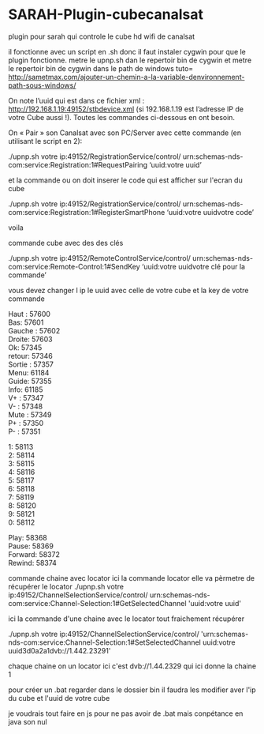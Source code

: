 SARAH-Plugin-cubecanalsat
==========================

plugin pour sarah qui controle le cube hd wifi de canalsat

il fonctionne avec un script en .sh donc il faut instaler cygwin pour que le plugin fonctionne.
metre le upnp.sh dan le repertoir bin de cygwin
et metre le repertoir bin de cygwin dans le path de windows tuto= http://sametmax.com/ajouter-un-chemin-a-la-variable-denvironnement-path-sous-windows/


 On note l’uuid qui est dans ce fichier xml : http://192.168.1.19:49152/stbdevice.xml (si 192.168.1.19 est l’adresse IP de votre Cube aussi !). Toutes les commandes ci-dessous en ont besoin.

On « Pair » son Canalsat avec son PC/Server avec cette commande (en utilisant le script en 2):

./upnp.sh votre ip:49152/RegistrationService/control/ urn:schemas-nds-com:service:Registration:1#RequestPairing ‘<uuid>uuid:votre uuid</uuid>’

et la commande ou on doit inserer le code qui est afficher sur l'ecran du cube

./upnp.sh votre ip:49152/RegistrationService/control/ urn:schemas-nds-com:service:Registration:1#RegisterSmartPhone ‘<uuid>uuid:votre uuid</uuid><pairingData>votre code</pairingData>’

voila 



commande cube avec des des clés

./upnp.sh votre ip:49152/RemoteControlService/control/ urn:schemas-nds-com:service:Remote-Control:1#SendKey ‘<uuid>uuid:votre uuid</uuid><key>votre clé pour la commande</key>’

vous devez changer l ip le uuid avec celle de votre cube et la key de votre commande




Haut : 57600  
Bas: 57601   
Gauche : 57602   
Droite: 57603   
Ok: 57345   
retour: 57346   
Sortie : 57357   
Menu: 61184   
Guide: 57355   
Info: 61185   
V+ : 57347   
V- : 57348   
Mute : 57349   
P+ : 57350    
P- : 57351   

1: 58113    
2: 58114   
3: 58115   
4: 58116   
5: 58117  
6: 58118   
7: 58119   
8: 58120    
9: 58121    
0: 58112    

Play: 58368    
Pause: 58369   
Forward: 58372   
Rewind: 58374   

commande chaine avec locator
ici la commande locator
elle va pèrmetre de récupérer le locator
./upnp.sh votre ip:49152/ChannelSelectionService/control/ urn:schemas-nds-com:service:Channel-Selection:1#GetSelectedChannel '<uuid>uuid:votre uuid</uuid>'


ici la commande d'une chaine avec le locator tout fraichement récupérer 

./upnp.sh votre ip:49152/ChannelSelectionService/control/ 'urn:schemas-nds-com:service:Channel-Selection:1#SetSelectedChannel <uuid>uuid:votre uuid</uuid><channelListId>3d0a2a1</channelListId><locator>dvb://1.442.2329</locator><channelNumber>1</channelNumber>'

chaque chaine on un locator ici c'est dvb://1.44.2329  qui ici donne la chaine 1

pour créer un .bat regarder dans le dossier bin il faudra les modifier aver l'ip du cube et l'uuid de votre cube

je voudrais tout faire en js pour ne pas avoir de .bat mais conpétance en java son nul



